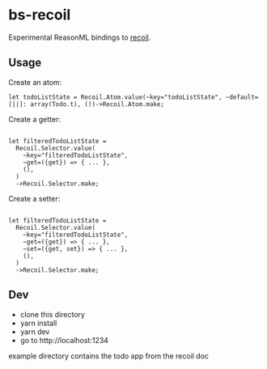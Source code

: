 # bs-recoil

Experimental ReasonML bindings to [recoil](https://github.com/facebookexperimental/recoil).

## Usage 

Create an atom:

```reason
let todoListState = Recoil.Atom.value(~key="todoListState", ~default=[||]: array(Todo.t), ())->Recoil.Atom.make;
```

Create a getter:
```reason

let filteredTodoListState =
  Recoil.Selector.value(
    ~key="filteredTodoListState",
    ~get=({get}) => { ... },
    (),
  )
  ->Recoil.Selector.make;
```

Create a setter:
```reason

let filteredTodoListState =
  Recoil.Selector.value(
    ~key="filteredTodoListState",
    ~get=({get}) => { ... },
    ~set=({get, set}) => { ... },
    (),
  )
  ->Recoil.Selector.make;
```

## Dev

- clone this directory
- yarn install
- yarn dev
- go to http://localhost:1234

example directory contains the todo app from the recoil doc
